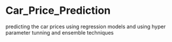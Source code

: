 # Car_Price_Prediction
predicting the car prices using regression models and using hyper parameter tunning and ensemble techniques
